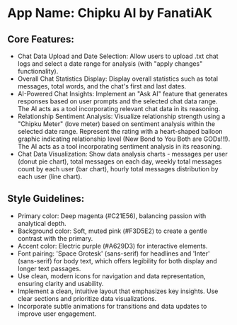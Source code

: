 # **App Name**: Chipku AI by FanatiAK

## Core Features:

- Chat Data Upload and Date Selection: Allow users to upload .txt chat logs and select a date range for analysis (with "apply changes" functionality).
- Overall Chat Statistics Display: Display overall statistics such as total messages, total words, and the chat's first and last dates.
- AI-Powered Chat Insights: Implement an "Ask AI" feature that generates responses based on user prompts and the selected chat data range. The AI acts as a tool incorporating relevant chat data in its reasoning.
- Relationship Sentiment Analysis: Visualize relationship strength using a "Chipku Meter" (love meter) based on sentiment analysis within the selected date range. Represent the rating with a heart-shaped balloon graphic indicating relationship level (New Bond to You Both are GODs!!!). The AI acts as a tool incorporating sentiment analysis in its reasoning.
- Chat Data Visualization: Show data analysis charts - messages per user (donut pie chart), total messages on each day, weekly total messages count by each user (bar chart), hourly total messages distribution by each user (line chart).

## Style Guidelines:

- Primary color: Deep magenta (#C21E56), balancing passion with analytical depth.
- Background color: Soft, muted pink (#F3D5E2) to create a gentle contrast with the primary.
- Accent color: Electric purple (#A629D3) for interactive elements.
- Font pairing: 'Space Grotesk' (sans-serif) for headlines and 'Inter' (sans-serif) for body text, which offers legibility for both display and longer text passages.
- Use clean, modern icons for navigation and data representation, ensuring clarity and usability.
- Implement a clean, intuitive layout that emphasizes key insights. Use clear sections and prioritize data visualizations.
- Incorporate subtle animations for transitions and data updates to improve user engagement.